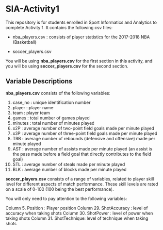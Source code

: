 # SIA-Activity1
This repository is for students enrolled in Sport Informatics and Analytics to complete Activity 1. It contains the following csv files: 

* nba_players.csv : consists of player statistics for the 2017-2018 NBA (Basketball)

* soccer_players.csv 

You will be using **nba_players.csv** for the first section in this activity, and you will be using **soccer_players.csv** for the second section. 

## Variable Descriptions ##

**nba_players.csv** consists of the following variables:

1. case_no : unique identification number
2. player : player name
3. team : player team
4. games : total number of games played
5. minutes : total number of minutes played
6. x2P : average number of two-point field goals made per minute played
7. x3P : average number of three-point field goals made per minute played
8. TRB : average number of rebounds (defensive and offensive) made per minute played
9. AST : average number of assists made per minute played (an assist is the pass made before a field goal that directly contributes to the field goal)
10. STL : average number of steals made per minute played
11. BLK : average number of blocks made per minute played


**soccer_players.csv** consists of a range of variables, related to player skill level for different aspects of match performance. These skill levels are rated on a scale of 0-100 (100 being the best performance). 

You will only need to pay attention to the following variables: 

Column 5. Position : Player position
Column 29. ShotAccuracy : level of accuracy when taking shots
Column 30. ShotPower : level of power when taking shots
Column 31. ShotTechnique: level of technique when taking shots






